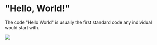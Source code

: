 <h1> "Hello, World!"</h1>
<p> The code "Hello World" is usually the first standard code any individual would start with. </p>
    <img src="images/.jpg">
